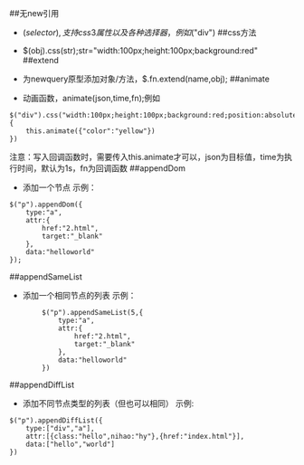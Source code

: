 ##无new引用

- $(selector),支持css3属性以及各种选择器，例如$("div")
##css方法

- $(obj).css(str);str="width:100px;height:100px;background:red"
##extend

- 为newquery原型添加对象/方法，$.fn.extend(name,obj);
##animate

- 动画函数，animate(json,time,fn);例如
```
$("div").css("width:100px;height:100px;background:red;position:absolute").animate({"left":500},20,function(){
	this.animate({"color":"yellow"})
})
```
注意：写入回调函数时，需要传入this.animate才可以，json为目标值，time为执行时间，默认为1s，fn为回调函数
##appendDom

- 添加一个节点
示例：		
```
$("p").appendDom({
	type:"a",
	attr:{
		href:"2.html",
		target:"_blank"
	},
	data:"helloworld"
});
```
##appendSameList

- 添加一个相同节点的列表
示例：
```
		$("p").appendSameList(5,{
			type:"a",
			attr:{
				href:"2.html",
				target:"_blank"
			},
			data:"helloworld"
		})
```
##appendDiffList

- 添加不同节点类型的列表（但也可以相同）
示例:
```
$("p").appendDiffList({
	type:["div","a"],
	attr:[{class:"hello",nihao:"hy"},{href:"index.html"}],
	data:["hello","world"]
})
```

